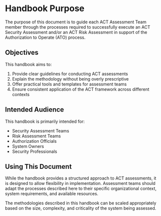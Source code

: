 # Handbook Purpose

The purpose of this document is to guide each ACT Assessment Team member through the processes required to successfully execute an ACT Security Assessment and/or an ACT Risk Assessment in support of the Authorization to Operate (ATO) process.

## Objectives

This handbook aims to:

1. Provide clear guidelines for conducting ACT assessments
2. Explain the methodology without being overly prescriptive
3. Offer practical tools and templates for assessment teams
4. Ensure consistent application of the ACT framework across different contexts

## Intended Audience

This handbook is primarily intended for:

- Security Assessment Teams
- Risk Assessment Teams
- Authorization Officials
- System Owners
- Security Professionals

## Using This Document

While the handbook provides a structured approach to ACT assessments, it is designed to allow flexibility in implementation. Assessment teams should adapt the processes described here to their specific organizational context, system requirements, and available resources.

The methodologies described in this handbook can be scaled appropriately based on the size, complexity, and criticality of the system being assessed.